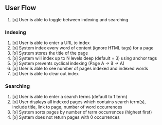 ## User Flow

1. [x] User is able to toggle between indexing and searching

### Indexing

1. [x] User is able to enter a URL to index
2. [x] System index every word of content (ignore HTML tags) for a page
3. [x] System stores the title of the page
4. [x] System will index up to N levels deep (default = 3) using anchor tags
5. [x] System prevents cyclical indexing (Page A -> B -> A)
6. [x] User is able to see number of pages indexed and indexed words
7. [x] User is able to clear out index

### Searching

1. [x] User is able to enter a search terms (default to 1 term)
2. [x] User displays all indexed pages which contains search term(s), include title, link to page, number of word occurrences
3. [x] System sorts pages by number of term occurrences (highest first)
4. [x] System does not return pages with 0 occurrences
